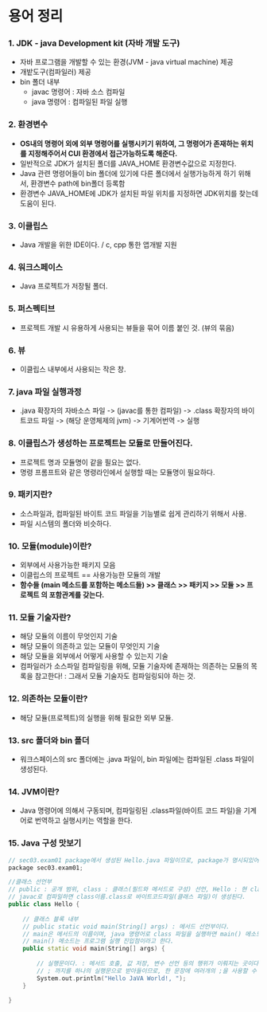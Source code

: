 # 용어 정리

### 1. JDK - java Development kit (자바 개발 도구)
  - 자바 프로그램을 개발할 수 있는 환경(JVM - java virtual machine) 제공
  - 개밭도구(컴파일러) 제공
  - bin 폴더 내부
    - javac 명령어 : 자바 소스 컴파일
    - java 명령어 : 컴파일된 파일 실행
  
### 2. 환경변수
  - **OS내의 명령어 외에 외부 명령어를 실행시키기 위하여, 그 명령어가 존재하는 위치를 지정해주어서 CUI 환경에서 접근가능하도록 해준다.**
  - 일반적으로 JDK가 설치된 폴더를 JAVA_HOME 환경변수값으로 지정한다.
  - Java 관련 명령어들이 bin 폴더에 있기에 다른 폴더에서 실행가능하게 하기 위해서, 환경변수 path에 bin폴더 등록함
  - 환경변수 JAVA_HOME에 JDK가 설치된 파일 위치를 지정하면 JDK위치를 찾는데 도움이 된다.
  
### 3. 이클립스 
  - Java 개발을 위한 IDE이다. / c, cpp 통한 앱개발 지원

### 4. 워크스페이스 
  - Java 프로젝트가 저장될 폴더.

### 5. 퍼스펙티브 
  - 프로젝트 개발 시 유용하게 사용되는 뷰들을 묶어 이름 붙인 것. (뷰의 묶음)

### 6. 뷰 
  - 이클립스 내부에서 사용되는 작은 창.

### 7. java 파일 실행과정
  - .java 확장자의 자바소스 파일 -> (javac를 통한 컴파일) -> .class 확장자의 바이트코드 파일 -> (해당 운영체제의 jvm) -> 기계어번역 -> 실행

### 8. 이클립스가 생성하는 프로젝트는 모듈로 만들어진다.
  - 프로젝트 명과 모듈명이 같을 필요는 없다.
  - 명령 프롬프트와 같은 명령라인에서 실행할 때는 모듈명이 필요하다.
  
### 9. 패키지란?
  - 소스파일과, 컴파일된 바이트 코드 파일을 기능별로 쉽게 관리하기 위해서 사용.
  - 파일 시스템의 폴더와 비슷하다.
  
### 10. 모듈(module)이란?
  - 외부에서 사용가능한 패키지 모음
  - 이클립스의 프로젝트 == 사용가능한 모듈의 개발
  - **함수들 (main 메소드를 포함하는 메소드들) >> 클래스 >> 패키지 >> 모듈 >> 프로젝트 의 포함관계를 갖는다.**
  
### 11. 모듈 기술자란?
  - 해당 모듈의 이름이 무엇인지 기술
  - 해당 모듈이 의존하고 있는 모듈이 무엇인지 기술
  - 해당 모듈을 외부에서 어떻게 사용할 수 있는지 기술
  - 컴파일러가 소스파일 컴파일링을 위해, 모듈 기술자에 존재하는 의존하는 모듈의 목록을 참고한다! : 그래서 모듈 기술자도 컴파일링되야 하는 것.

### 12. 의존하는 모듈이란?
  - 해당 모듈(프로젝트)의 실행을 위해 필요한 외부 모듈.
  
### 13. src 폴더와 bin 폴더
  - 워크스페이스의 src 폴더에는 .java 파일이, bin 파일에는 컴파일된 .class 파일이 생성된다.

### 14. JVM이란?
  - Java 명령어에 의해서 구동되며, 컴파일링된 .class파일(바이트 코드 파일)을 기계어로 번역하고 실행시키는 역할을 한다.

### 15. Java 구성 맛보기
```cpp
// sec03.exam01 package에서 생성된 Hello.java 파일이므로, package가 명시되있어야 한다.
package sec03.exam01;

//클래스 선언부
// public : 공개 범위, class : 클래스(필드와 메서드로 구성) 선언, Hello : 현 class 이름
// javac로 컴파일하면 class이름.class로 바이트코드파일(클래스 파일)이 생성된다.
public class Hello {
	
	// 클래스 블록 내부
	// public static void main(String[] args) : 메서드 선언부이다.
	// main은 메서드의 이름이며, java 명령어로 class 파일을 실행하면 main() 메소드를 찾아 블록 내부를 실행한다.
	// main() 메소드는 프로그램 실행 진입점이라고 한다.
	public static void main(String[] args) {
		
		// 실행문이다. : 메서드 호출, 값 저장, 변수 선언 등의 행위가 이뤄지는 곳이다.
		// ; 까지를 하나의 실행문으로 받아들이므로, 한 문장에 여러개의 ;을 사용할 수 있다.
		System.out.println("Hello JaVA World!, ");
	}

}

```
